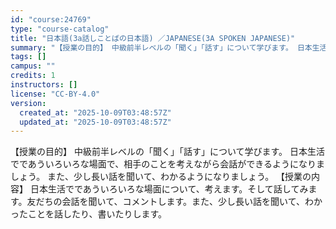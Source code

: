 ```yaml
---
id: "course:24769"
type: "course-catalog"
title: "日本語(3a話しことばの日本語) ／JAPANESE(3A SPOKEN JAPANESE)"
summary: "【授業の目的】 中級前半レベルの「聞く」「話す」について学びます。 日本生活でであういろいろな場面で、相手のことを考えながら会話ができるようになりましょう。 また、少し長い話を聞いて、わかるようになりましょう。 【授業の内容】 日本生活でで…"
tags: []
campus: ""
credits: 1
instructors: []
license: "CC-BY-4.0"
version:
  created_at: "2025-10-09T03:48:57Z"
  updated_at: "2025-10-09T03:48:57Z"
---
```

【授業の目的】 中級前半レベルの「聞く」「話す」について学びます。 日本生活でであういろいろな場面で、相手のことを考えながら会話ができるようになりましょう。 また、少し長い話を聞いて、わかるようになりましょう。 【授業の内容】 日本生活でであういろいろな場面について、考えます。そして話してみます。友だちの会話を聞いて、コメントします。また、少し長い話を聞いて、わかったことを話したり、書いたりします。
